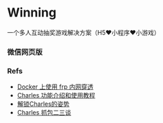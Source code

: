 # Winning

一个多人互动抽奖游戏解决方案（H5❤️小程序❤️小游戏）


### 微信网页版


### Refs

* [Docker 上使用 frp 内网穿透](https://blog.haitanyule.com/2018-12-11/frp/)
* [Charles 功能介绍和使用教程](https://juejin.im/post/5b8350b96fb9a019d9246c4c)
* [解锁Charles的姿势](https://juejin.im/post/5a1033d2f265da431f4aa81f)
* [Charles 抓包二三谈](https://juejin.im/post/5b4f005ae51d45191c7e534a#heading-18)